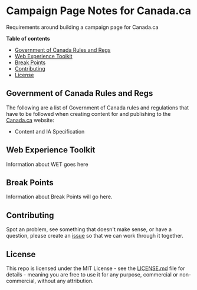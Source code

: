 # Campaign Page Notes for Canada.ca 
Requirements around building a campaign page for Canada.ca

**Table of contents** 

* [Government of Canada Rules and Regs](#government-of-canada-rules-and-regs)
* [Web Experience Toolkit ](#web-experience-toolkit)
* [Break Points](#break-points)
* [Contributing](#contributing)
* [License](#license)


## Government of Canada Rules and Regs  

The following are a list of Government of Canada rules and regulations that have to be followed when creating content for and publishing to the [Canada.ca](https://canada.ca) website: 

* Content and IA Specification


## Web Experience Toolkit 

Information about WET goes here 


## Break Points 

Information about Break Points will go here.


## Contributing 

Spot an problem, see something that doesn't make sense, or have a question, please create an [issue](https://github.com/neilmispelaar/canada-campaign-page/issues) so that we can work through it together. 


## License

This repo is licensed under the MIT License - see the [LICENSE.md](LICENSE.md) file for details - meaning you are free to use it for any purpose, commercial or non-commercial, without any attribution. 
